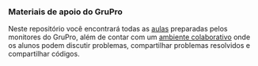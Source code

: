 ### Materiais de apoio do GruPro

Neste repositório você encontrará todas as [aulas](Aulas) preparadas
pelos monitores do GruPro, além de contar com um [ambiente colaborativo](Problemas)
onde os alunos podem discutir problemas, compartilhar problemas resolvidos
e compartilhar códigos.
